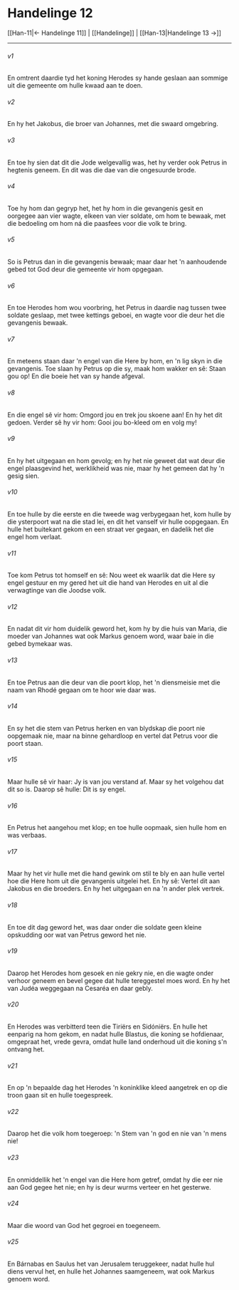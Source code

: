 # Handelinge 12

[[Han-11|← Handelinge 11]] | [[Handelinge]] | [[Han-13|Handelinge 13 →]]
***

###### v1
En omtrent daardie tyd het koning Herodes sy hande geslaan aan sommige uit die gemeente om hulle kwaad aan te doen. 
###### v2
En hy het Jakobus, die broer van Johannes, met die swaard omgebring. 
###### v3
En toe hy sien dat dit die Jode welgevallig was, het hy verder ook Petrus in hegtenis geneem. En dit was die dae van die ongesuurde brode. 
###### v4
Toe hy hom dan gegryp het, het hy hom in die gevangenis gesit en oorgegee aan vier wagte, elkeen van vier soldate, om hom te bewaak, met die bedoeling om hom ná die paasfees voor die volk te bring. 
###### v5
So is Petrus dan in die gevangenis bewaak; maar daar het 'n aanhoudende gebed tot God deur die gemeente vir hom opgegaan. 
###### v6
En toe Herodes hom wou voorbring, het Petrus in daardie nag tussen twee soldate geslaap, met twee kettings geboei, en wagte voor die deur het die gevangenis bewaak. 
###### v7
En meteens staan daar 'n engel van die Here by hom, en 'n lig skyn in die gevangenis. Toe slaan hy Petrus op die sy, maak hom wakker en sê: Staan gou op! En die boeie het van sy hande afgeval. 
###### v8
En die engel sê vir hom: Omgord jou en trek jou skoene aan! En hy het dit gedoen. Verder sê hy vir hom: Gooi jou bo-kleed om en volg my! 
###### v9
En hy het uitgegaan en hom gevolg; en hy het nie geweet dat wat deur die engel plaasgevind het, werklikheid was nie, maar hy het gemeen dat hy 'n gesig sien. 
###### v10
En toe hulle by die eerste en die tweede wag verbygegaan het, kom hulle by die ysterpoort wat na die stad lei, en dit het vanself vir hulle oopgegaan. En hulle het buitekant gekom en een straat ver gegaan, en dadelik het die engel hom verlaat. 
###### v11
Toe kom Petrus tot homself en sê: Nou weet ek waarlik dat die Here sy engel gestuur en my gered het uit die hand van Herodes en uit al die verwagtinge van die Joodse volk. 
###### v12
En nadat dit vir hom duidelik geword het, kom hy by die huis van Maria, die moeder van Johannes wat ook Markus genoem word, waar baie in die gebed bymekaar was. 
###### v13
En toe Petrus aan die deur van die poort klop, het 'n diensmeisie met die naam van Rhodé gegaan om te hoor wie daar was. 
###### v14
En sy het die stem van Petrus herken en van blydskap die poort nie oopgemaak nie, maar na binne gehardloop en vertel dat Petrus voor die poort staan. 
###### v15
Maar hulle sê vir haar: Jy is van jou verstand af. Maar sy het volgehou dat dit so is. Daarop sê hulle: Dit is sy engel. 
###### v16
En Petrus het aangehou met klop; en toe hulle oopmaak, sien hulle hom en was verbaas. 
###### v17
Maar hy het vir hulle met die hand gewink om stil te bly en aan hulle vertel hoe die Here hom uit die gevangenis uitgelei het. En hy sê: Vertel dit aan Jakobus en die broeders. En hy het uitgegaan en na 'n ander plek vertrek. 
###### v18
En toe dit dag geword het, was daar onder die soldate geen kleine opskudding oor wat van Petrus geword het nie. 
###### v19
Daarop het Herodes hom gesoek en nie gekry nie, en die wagte onder verhoor geneem en bevel gegee dat hulle tereggestel moes word. En hy het van Judéa weggegaan na Cesaréa en daar gebly. 
###### v20
En Herodes was verbitterd teen die Tiriërs en Sidóniërs. En hulle het eenparig na hom gekom, en nadat hulle Blastus, die koning se hofdienaar, omgepraat het, vrede gevra, omdat hulle land onderhoud uit die koning s'n ontvang het. 
###### v21
En op 'n bepaalde dag het Herodes 'n koninklike kleed aangetrek en op die troon gaan sit en hulle toegespreek. 
###### v22
Daarop het die volk hom toegeroep: 'n Stem van 'n god en nie van 'n mens nie! 
###### v23
En onmiddellik het 'n engel van die Here hom getref, omdat hy die eer nie aan God gegee het nie; en hy is deur wurms verteer en het gesterwe. 
###### v24
Maar die woord van God het gegroei en toegeneem. 
###### v25
En Bárnabas en Saulus het van Jerusalem teruggekeer, nadat hulle hul diens vervul het, en hulle het Johannes saamgeneem, wat ook Markus genoem word. 
